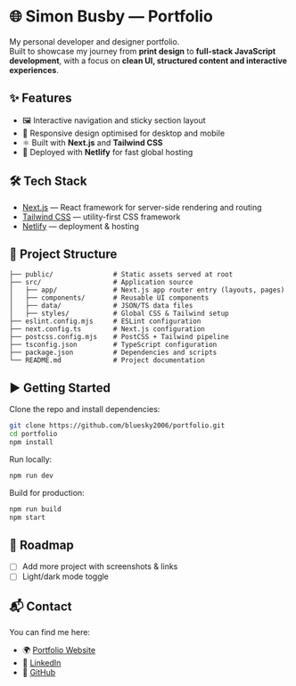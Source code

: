 # 🌐 Simon Busby — Portfolio

My personal developer and designer portfolio.  
Built to showcase my journey from **print design** to **full-stack JavaScript development**, with a focus on **clean UI, structured content and interactive experiences**.

## ✨ Features

- 🖼️ Interactive navigation and sticky section layout
- 📱 Responsive design optimised for desktop and mobile
- ⚛️ Built with **Next.js** and **Tailwind CSS**
- 🚀 Deployed with **Netlify** for fast global hosting

## 🛠️ Tech Stack

- [Next.js](https://nextjs.org/) — React framework for server-side rendering and routing
- [Tailwind CSS](https://tailwindcss.com/) — utility-first CSS framework
- [Netlify](https://www.netlify.com/) — deployment & hosting

## 📂 Project Structure

```
├── public/               # Static assets served at root
├── src/                  # Application source
│   ├── app/              # Next.js app router entry (layouts, pages)
│   ├── components/       # Reusable UI components
│   ├── data/             # JSON/TS data files
│   ├── styles/           # Global CSS & Tailwind setup
├── eslint.config.mjs     # ESLint configuration
├── next.config.ts        # Next.js configuration
├── postcss.config.mjs    # PostCSS + Tailwind pipeline
├── tsconfig.json         # TypeScript configuration
├── package.json          # Dependencies and scripts
└── README.md             # Project documentation
```

## ▶️ Getting Started

Clone the repo and install dependencies:

```bash
git clone https://github.com/bluesky2006/portfolio.git
cd portfolio
npm install
```

Run locally:

```bash
npm run dev
```

Build for production:

```bash
npm run build
npm start
```

## 🌱 Roadmap

- [ ] Add more project with screenshots & links
- [ ] Light/dark mode toggle

## 📬 Contact

You can find me here:

- 🌍 [Portfolio Website](https://simonbusby.netlify.app)
- 💼 [LinkedIn](https://www.linkedin.com/in/simon-busby-frome/)
- 🐙 [GitHub](https://github.com/bluesky2006)
